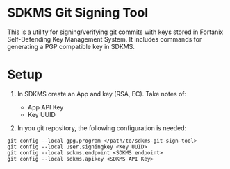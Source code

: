 # SDKMS Git Signing Tool

This is a utility for signing/verifying git commits with keys stored in Fortanix Self-Defending Key Management System. It includes commands for generating a PGP compatible key in SDKMS.

# Setup
1. In SDKMS create an App and key (RSA, EC). Take notes of:
    - App API Key
    - Key UUID

2. In you git repository, the following configuration is needed:

```
git config --local gpg.program </path/to/sdkms-git-sign-tool>
git config --local user.signingkey <Key UUID>
git config --local sdkms.endpoint <SDKMS endpoint>
git config --local sdkms.apikey <SDKMS API Key>
```


